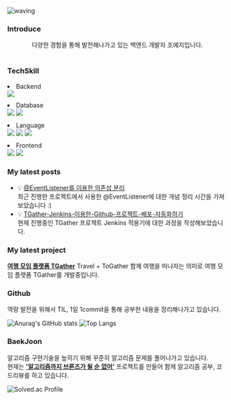 ![waving](https://capsule-render.vercel.app/api?type=waving&height=200&text=yejiCho&fontAlign=80&fontAlignY=40&color=gradient)

<H3> Introduce </H3>

<div align="center">
다양한 경험을 통해 발전해나가고 있는 백엔드 개발자 조예지입니다.
</div>
</br>
<div>

</div>

<H3> TechSkill </H3>

<li style="margin-top: 10px">Backend</li>
<div style="justify-content:space-around; align-items:stretch">
 <img src="https://img.shields.io/badge/Spring-6DB33F?style=for-the-badge&logo=Spring&logoColor=white">
</div>
<li style="margin-top: 10px">Database</li>
<div style="justify-content:space-around; align-items:stretch">
    <img src="https://img.shields.io/badge/postgresql-4169E1?style=for-the-badge&logo=postgresql&logoColor=white">
    <img src="https://img.shields.io/badge/microsoftsqlserver-CC2927?style=for-the-badge&logo=microsoftsqlserver&logoColor=white">
</div>
<li style="margin-top: 10px">Language</li>
<div style="justify-content:space-around; align-items:stretch">
    <img src="https://img.shields.io/badge/JAVA-red?style=for-the-badge&logo=OpenJDK&logoColor=white">
    <img src="https://img.shields.io/badge/javascript-F7DF1E?style=for-the-badge&logo=javascript&logoColor=white">
    <img src="https://img.shields.io/badge/python-3776AB?style=for-the-badge&logo=python&logoColor=white">
</div>
<li style="margin-top: 10px">Frontend</li>
<div style="justify-content:space-around; align-items:stretch">
    <img src="https://img.shields.io/badge/jquery-0769AD?style=for-the-badge&logo=jquery&logoColor=white">
    <img src="https://img.shields.io/badge/vue.js-4FC08D?style=for-the-badge&logo=vuedotjs&logoColor=white">
</div>

<H3>My latest posts </H3>

- 💡 [@EventListener를 이용한 의존성 분리](https://yejipro.tistory.com/entry/EventListener%EB%A5%BC-%EC%9D%B4%EC%9A%A9%ED%95%9C-%EC%9D%98%EC%A1%B4%EC%84%B1-%EB%B6%84%EB%A6%AC) </br>
    최근 진행한 프로젝트에서 사용한 @EventListener에 대한 개념 정리 시간을 가져보았습니다 :)
- 💡 [TGather-Jenkins-이용한-Github-프로젝트-배포-자동화하기](https://yejipro.tistory.com/entry/TGather-Jenkins-%EC%9D%B4%EC%9A%A9%ED%95%9C-Github-%ED%94%84%EB%A1%9C%EC%A0%9D%ED%8A%B8-%EB%B0%B0%ED%8F%AC-%EC%9E%90%EB%8F%99%ED%99%94%ED%95%98%EA%B8%B0) </br>
    현재 진행중인 TGather 프로젝트 Jenkins 적용기에 대한 과정을 작성해보았습니다.

<H3>My latest project </H3>

**[여행 모임 플랫폼 TGather](https://github.com/ys-developer/TGather)** 
Travel + ToGather 함께 여행을 떠나자는 의미로 여행 모임 플랫폼 TGather를 개발중입니다.

<H3> Github </H3>

역량 발전을 위해서 TIL, 1일 1commit을 통해 공부한 내용을 정리해나가고 있습니다.

<div>

![Anurag's GitHub stats](https://github-readme-stats.vercel.app/api?username=cyeji&show_icons=true&theme=tokyonight)
![Top Langs](https://github-readme-stats.vercel.app/api/top-langs/?username=cyeji&layout=compact&theme=tokyonight)

</div>

<H3> BaekJoon </H3>

알고리즘 구현기술을 높히기 위해 꾸준히 알고리즘 문제를 풀어나가고 있습니다. </br>
현재는 **['알고리즘까지 브론즈가 될 순 없어'](https://github.com/algorithm-cote-study/baekjoon-algorithm)** 프로젝트를 만들어
함께 알고리즘 공부, 코드리뷰를 하고 있습니다.


![Solved.ac Profile](http://mazassumnida.wtf/api/generate_badge?boj=goe152)


